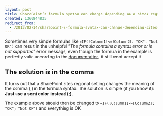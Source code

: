```yaml
---
layout: post
title: SharePoint’s formula syntax can change depending on a sites regional setting
created: 1360844835
redirect_from:
  - /2013/02/14/sharepoint-s-formula-syntax-can-change-depending-sites-regional-setting
---
```

Sometimes very simple formulas like `=IF([Column1]<=[Column2], "OK", "Not OK")` can result in the unhelpful <cite>"The formula contains a syntax error or is not supported"</cite> error message, even though the formula in the example is perfectly valid according to the [documentation]( http://office.microsoft.com/en-001/windows-sharepoint-services-help/examples-of-common-formulas-HA001160947.aspx), it still wont accept it.

## The solution is in the comma ##
It turns out that a SharePoint sites regional setting changes the meaning of the comma (,) in the formula syntax. The solution is simple (if you know it): **Just use a semi colon instead (;)**.

The example above should then be changed to `=IF([Column1]<=[Column2]; "OK"; "Not OK")` and everything is OK.
